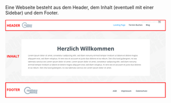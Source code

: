 Eine Webseite besteht aus dem Header, dem Inhalt (eventuell mit einer Sidebar) und dem Footer.

![image](./assets/basic.jpg)

